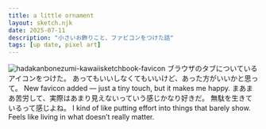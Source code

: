 ```yaml
---
title: a little ornament
layout: sketch.njk
date: 2025-07-11
description: "小さいお飾りこと、ファビコンをつけた話"
tags: [up date, pixel art]
---
```


![hadakanbonezumi-kawaiisketchbook-favicon](/images/20250711.png)
ブラウザのタブについているアイコンをつけた。
あってもいいしなくてもいいけど、あった方がいいかと思って。
New favicon added — just a tiny touch, but it makes me happy.
まあまあ苦労して、実際はあまり見えないっていう感じかなり好きだ。
無駄を生きているって感じよね。
I kind of like putting effort into things that barely show.
Feels like living in what doesn’t really matter.